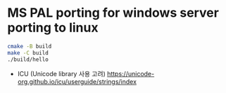 # MS PAL porting for windows server porting to linux

```bash
cmake -B build
make -C build
./build/hello
```


- ICU (Unicode library 사용 고려) https://unicode-org.github.io/icu/userguide/strings/index